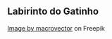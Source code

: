 ## Labirinto do Gatinho

<a href="https://www.freepik.com/free-vector/set-cute-cartoon-kitties-cats-with-different-colored-fur-markings-standing-sitting-walking_10600440.htm">Image by macrovector</a> on Freepik
